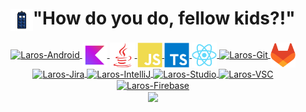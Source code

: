 <h1 align="center"><img src="tardis.svg" alt="tardis" align="center" width="7%"/>"How do you do, fellow kids?!"</h1>
     <a href="https://github.com/zbkllz">
<!--     <img align="right" alt="laros" src="https://i.picasion.com/pic91/e1e57d8efef3e4be616972f3d6aa6606.gif" width="100" height="100" border="0" alt="https://picasion.com/" align="center"/> -->

     
<div align="center">
     <img align="center" alt="Laros-Android" height="40" width="40" src="https://cdn.jsdelivr.net/gh/devicons/devicon/icons/android/android-plain.svg">
     <img align="center" alt="Laros-Kotlin" height="40" width="40" src="https://raw.githubusercontent.com/devicons/devicon/master/icons/kotlin/kotlin-original.svg">
     <img align="center" alt="Laros-Java" height="40" width="40" src="https://github.com/devicons/devicon/blob/master/icons/java/java-plain.svg">
     <img align="center" alt="Laros-JS" height="40" width="40" src="https://raw.githubusercontent.com/devicons/devicon/master/icons/javascript/javascript-plain.svg">
     <img align="center" alt="Laros-TSC" height="40" width="40" src="https://raw.githubusercontent.com/devicons/devicon/master/icons/typescript/typescript-original.svg">
     <img align="center" alt="Laros-React" height="40" width="40" src="https://raw.githubusercontent.com/devicons/devicon/master/icons/react/react-original.svg">
<!--      <img align="center" alt="Laros-Bash" height="40" width="40"  src="https://raw.githubusercontent.com/yurijserrano/Github-Profile-Readme-Logos/f994c418a134b58c4aec11152f6a4a33fa89da26/programming%20languages/bash.svg"> -->
     <img align="center" alt="Laros-Git" height="40" width="40"  src="https://www.vectorlogo.zone/logos/git-scm/git-scm-icon.svg">
     <img align="center" alt="Laros-GitLab" height="40" width="40" src="https://github.com/devicons/devicon/blob/master/icons/gitlab/gitlab-original.svg">
     <img align="center" alt="Laros-Jira" height="45" width="45" src="https://fd-assets.prod.atl-paas.net/images/logos/jira-software/jira-software-white.svg">
     <img align="center" alt="Laros-IntelliJ" height="45" width="45" src="https://raw.githubusercontent.com/yurijserrano/Github-Profile-Readme-Logos/f994c418a134b58c4aec11152f6a4a33fa89da26/ides/intellij.svg">
     <img align="center" alt="Laros-Studio" height="40" width="40"  src="https://raw.githubusercontent.com/yurijserrano/Github-Profile-Readme-Logos/f994c418a134b58c4aec11152f6a4a33fa89da26/ides/android-studio.svg">
      <img align="center" alt="Laros-VSC" height="40" width="40" src="https://raw.githubusercontent.com/yurijserrano/Github-Profile-Readme-Logos/f994c418a134b58c4aec11152f6a4a33fa89da26/text%20editors/vscode.svg"> 
     <img align="center" alt="Laros-Firebase" height="45" width="45"  src="https://raw.githubusercontent.com/yurijserrano/Github-Profile-Readme-Logos/f994c418a134b58c4aec11152f6a4a33fa89da26/cloud/firebase.svg">     
    
 <div align="center">
   <img height=160em align="center" src="https://github-readme-stats.vercel.app/api/top-langs/?username=zbkllz&theme=github_dark&layout=compact&hide_border=true" />
  </div>
